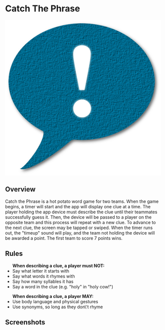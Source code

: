 # Catch The Phrase
<img src="icon.png" style="text-align: center;"/>

<h2>Overview</h2>
Catch the Phrase is a hot potato word game for two teams. When the game begins, a timer will start and the app will display one clue at a time. The player holding the app device must
describe the clue until their teammates successfully guess it. Then, the device will be passed to a player on the opposite team and this process will repeat with a new clue. To advance
to the next clue, the screen may be tapped or swiped. When the timer runs out, the "timeup" sound will play, and the team not holding the device will be awarded a point. The first team
to score 7 points wins.

<h2>Rules</h2>
<ul>
<b>When describing a clue, a player must NOT:</b>
<li>Say what letter it starts with</li>
<li>Say what words it rhymes with</li>
<li>Say how many syllables it has</li>
<li>Say a word in the clue (e.g. "holy" in "holy cow!")</li>
</ul>
     
<ul>   
<b>When describing a clue, a player MAY:</b>
<li>Use body language and physical gestures</li>
<li>Use synonyms, so long as they don\'t rhyme</li>
</ul>

<h2>Screenshots</h2>



